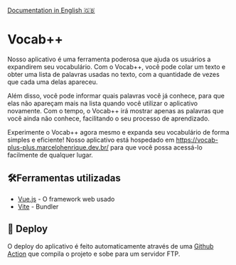 [Documentation in English 🇬🇧](README.md)

# Vocab++

Nosso aplicativo é uma ferramenta poderosa que ajuda os usuários a expandirem seu vocabulário. Com o Vocab++, você pode colar um texto e obter uma lista de palavras usadas no texto, com a quantidade de vezes que cada uma delas apareceu.

Além disso, você pode informar quais palavras você já conhece, para que elas não apareçam mais na lista quando você utilizar o aplicativo novamente. Com o tempo, o Vocab++ irá mostrar apenas as palavras que você ainda não conhece, facilitando o seu processo de aprendizado.

Experimente o Vocab++ agora mesmo e expanda seu vocabulário de forma simples e eficiente! Nosso aplicativo está hospedado em https://vocab-plus-plus.marcelohenrique.dev.br/ para que você possa acessá-lo facilmente de qualquer lugar.

## 🛠️Ferramentas utilizadas 

* [Vue.js](https://vuejs.org/) - O framework web usado
* [Vite](https://vitejs.dev/) - Bundler

## 🚀️ Deploy

O deploy do aplicativo é feito automaticamente através de uma [Github Action](.github/workflows/main.yml) que compila o projeto e sobe para um servidor FTP.
